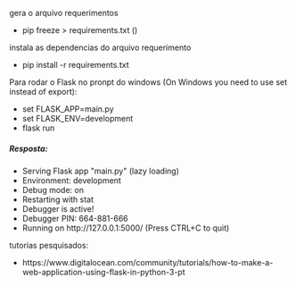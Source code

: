 <p>gera o arquivo requerimentos</p>
<ul>
<li>
pip freeze > requirements.txt ()
</li>
</ul>
<p> instala as dependencias do arquivo requerimento </p>
<ul>
<li>pip install -r requirements.txt</li>
</ul>

<p>Para rodar o Flask no pronpt do windows (On Windows you need to use set instead of export):</p>
<ul>
<li> set FLASK_APP=main.py </li>
<li> set FLASK_ENV=development </li>
<li>flask run</li>
</ul>
<h5>  Resposta: </h5>
<ul>
 <li> Serving Flask app "main.py" (lazy loading)</li>
 <li> Environment: development</li>
 <li> Debug mode: on</li>
 <li> Restarting with stat</li>
 <li> Debugger is active!</li>
 <li> Debugger PIN: 664-881-666</li>
 <li> Running on http://127.0.0.1:5000/ (Press CTRL+C to quit)</li>
</ul>

<p>tutorias pesquisados:</p>

<ul>
 <li> https://www.digitalocean.com/community/tutorials/how-to-make-a-web-application-using-flask-in-python-3-pt</li>
</ul>